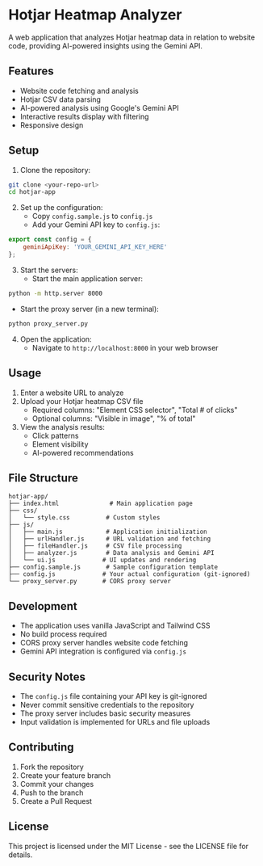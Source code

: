 # Hotjar Heatmap Analyzer

A web application that analyzes Hotjar heatmap data in relation to website code, providing AI-powered insights using the Gemini API.

## Features

- Website code fetching and analysis
- Hotjar CSV data parsing
- AI-powered analysis using Google's Gemini API
- Interactive results display with filtering
- Responsive design

## Setup

1. Clone the repository:
```bash
git clone <your-repo-url>
cd hotjar-app
```

2. Set up the configuration:
   - Copy `config.sample.js` to `config.js`
   - Add your Gemini API key to `config.js`:
```javascript
export const config = {
    geminiApiKey: 'YOUR_GEMINI_API_KEY_HERE'
};
```

3. Start the servers:
   - Start the main application server:
```bash
python -m http.server 8000
```
   - Start the proxy server (in a new terminal):
```bash
python proxy_server.py
```

4. Open the application:
   - Navigate to `http://localhost:8000` in your web browser

## Usage

1. Enter a website URL to analyze
2. Upload your Hotjar heatmap CSV file
   - Required columns: "Element CSS selector", "Total # of clicks"
   - Optional columns: "Visible in image", "% of total"
3. View the analysis results:
   - Click patterns
   - Element visibility
   - AI-powered recommendations

## File Structure

```
hotjar-app/
├── index.html              # Main application page
├── css/
│   └── style.css          # Custom styles
├── js/
│   ├── main.js            # Application initialization
│   ├── urlHandler.js      # URL validation and fetching
│   ├── fileHandler.js     # CSV file processing
│   ├── analyzer.js        # Data analysis and Gemini API
│   └── ui.js             # UI updates and rendering
├── config.sample.js       # Sample configuration template
├── config.js             # Your actual configuration (git-ignored)
└── proxy_server.py       # CORS proxy server
```

## Development

- The application uses vanilla JavaScript and Tailwind CSS
- No build process required
- CORS proxy server handles website code fetching
- Gemini API integration is configured via `config.js`

## Security Notes

- The `config.js` file containing your API key is git-ignored
- Never commit sensitive credentials to the repository
- The proxy server includes basic security measures
- Input validation is implemented for URLs and file uploads

## Contributing

1. Fork the repository
2. Create your feature branch
3. Commit your changes
4. Push to the branch
5. Create a Pull Request

## License

This project is licensed under the MIT License - see the LICENSE file for details.